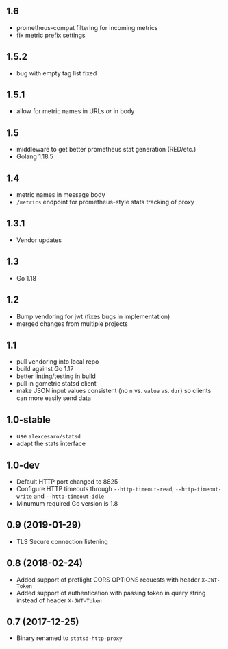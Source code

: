 ## 1.6
  * prometheus-compat filtering for incoming metrics
  * fix metric prefix settings

## 1.5.2
  * bug with empty tag list fixed

## 1.5.1
  * allow for metric names in URLs _or_ in body

## 1.5
  * middleware to get better prometheus stat generation (RED/etc.)
  * Golang 1.18.5

## 1.4
  * metric names in message body
  * `/metrics` endpoint for prometheus-style stats tracking of proxy

## 1.3.1
  * Vendor updates

## 1.3
  * Go 1.18

## 1.2
  * Bump vendoring for jwt (fixes bugs in implementation)
  * merged changes from multiple projects

## 1.1
  * pull vendoring into local repo
  * build against Go 1.17
  * better linting/testing in build
  * pull in gometric statsd client
  * make JSON input values consistent (no `n` vs. `value` vs. `dur`) so clients can more easily send data

## 1.0-stable
  * use `alexcesaro/statsd`
  * adapt the stats interface

## 1.0-dev
  * Default HTTP port changed to 8825
  * Configure HTTP timeouts through `--http-timeout-read`, `--http-timeout-write` and `--http-timeout-idle`
  * Minumum required Go version is 1.8

## 0.9 (2019-01-29)
  * TLS Secure connection listening

## 0.8 (2018-02-24)
  * Added support of preflight CORS OPTIONS requests with header `X-JWT-Token`
  * Added support of authentication with passing token in query string instead of header `X-JWT-Token`

## 0.7 (2017-12-25)
  * Binary renamed to `statsd-http-proxy`
